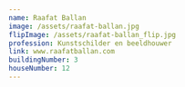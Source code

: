 ```yaml
---
name: Raafat Ballan
image: /assets/raafat-ballan.jpg
flipImage: /assets/raafat-ballan_flip.jpg
profession: Kunstschilder en beeldhouwer
link: www.raafatballan.com
buildingNumber: 3
houseNumber: 12
---
```

